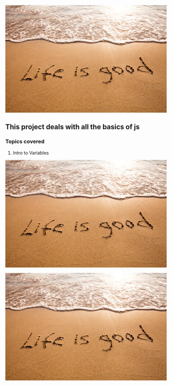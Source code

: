 
![life is Good](./life%20is%20good.jpg)

## This project deals with all the basics of js

### Topics covered

1. Intro to Variables


![life is Good](./life%20is%20good.jpg)


![life is Good](./life%20is%20good.jpg)